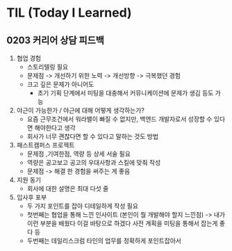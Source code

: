 # TIL (Today I Learned)



## 0203 커리어 상담 피드백 

1. 협업 경험
   - 스토리텔링 필요
   - 문제점 -> 개선하기 위한 노력 -> 개선방향 -> 극복했던 경험
   - 크고 깊은 문제가 아니어도 
     - 초기 기획 단계에서 미팅을 대충해서 커뮤니케이션에 문제가 생김 등도 가능
2. 야근이 가능한가 / 야근에 대해 어떻게 생각하는가?
   - 요즘 근무조건에서 워라밸이 빠질 수 없지만, 백엔드 개발자로서 성장할 수 있다면 해야한다고 생각
   - 회사가 너무 괜찮다면 할 수 있다고 말하는 것도 방법
3. 패스트캠퍼스 프로젝트
   - 문제점 ,기여한점, 역량 등 상세 서술 필요
   - 역량은 공고보고 공고의 우대사항과 스킬에 맞춰 작성 
   - 문제점 -> 해결 한 경험을 써주는 게 좋음 
4. 지원 동기
   - 회사에 대한 설명은 최대 다섯 줄
5. 입사후 포부
   - 두 가지 포인트를 잡아 디테일하게 작성 필요
   - 첫번째는 협업을 통해 느낀 인사이트 (본인이 뭘 개발해야 할지 느낀점) -> 내가 이런 부분을 배웠다 이걸 바탕으로 하겠다 사전 계획을 미팅을 통해서 잡는게 좋다 등
   - 두번째는 데일리스크럼 타인의 업무를 정확하게 포인트잡아서

